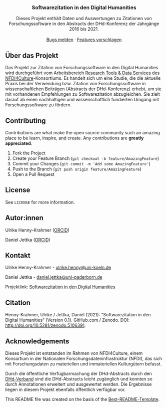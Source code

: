 <!-- PROJECT SHIELDS -->
<!--
*** I'm using markdown "reference style" links for readability.
*** Reference links are enclosed in brackets [ ] instead of parentheses ( ).
*** See the bottom of this document for the declaration of the reference variables
*** for contributors-url, forks-url, etc. This is an optional, concise syntax you may use.
*** https://www.markdownguide.org/basic-syntax/#reference-style-links
-->


<p align="center">
  <h3 align="center">Softwarezitation in den Digital Humanities</h3>

  <p align="center">
    Dieses Projekt enthält Daten und Auswertungen zu Zitationen von Forschungssoftware in den Abstracts der DHd-Konferenz der Jahrgänge 2016 bis 2021. 
    <br />
    <br />
    <a href="https://github.com/daniel-jettka/software-citation-dhd/issues">Bugs melden</a>
    ·
    <a href="https://github.com/daniel-jettka/software-citation-dhd/issues">Features vorschlagen</a>
  </p>
</p>



<!-- ABOUT THE PROJECT -->
## Über das Projekt

Das Projekt zur Zitation von Forschungssoftware in den Digital Humanities wird durchgeführt vom Arbeitsbereich [Research Tools & Data Services](https://nfdi4culture.de/what-we-do/task-areas/task-area-3.html) des [NFDI4Culture](https://nfdi4culture.de/)-Konsortiums. Es handelt sich um eine Studie, die die aktuelle Praxis bei der Verwendung bzw. Zitation von Forschungssoftware in wissenschaftlchen Beiträgen (Abstracts der DHd-Konferenz) erhebt, um sie mit vorhandenen Empfehlungen zu Softwarezitation abzugleichen. Sie zielt darauf ab einen nachhaltigen und wissenschaftlich fundierten Umgang mit Forschungssoftware zu fördern. 


<!-- CONTRIBUTING -->
## Contributing

Contributions are what make the open source community such an amazing place to be learn, inspire, and create. Any contributions are **greatly appreciated**.

1. Fork the Project
2. Create your Feature Branch (`git checkout -b feature/AmazingFeature`)
3. Commit your Changes (`git commit -m 'Add some AmazingFeature'`)
4. Push to the Branch (`git push origin feature/AmazingFeature`)
5. Open a Pull Request



<!-- LICENSE -->
## License

See `LICENSE` for more information.


<!-- AUTHORS -->
## Autor:innen

Ulrike Henny-Krahmer ([ORCID](https://orcid.org/0000-0003-2852-065X))

Daniel Jettka ([ORCID](https://orcid.org/0000-0002-2375-2227))

<!-- CONTACT -->
## Kontakt

Ulrike Henny-Krahmer - ulrike.henny@uni-koeln.de

Daniel Jettka - daniel.jettka@uni-paderborn.de

Projektlink: [Softwarezitation in den Digital Humanities](https://github.com/daniel-jettka/software-citation-dhd)



## Citation

Henny-Krahmer, Ulrike / Jettka, Daniel (2021): "Softwarezitation in den Digital Humanities" (Version 0.1). GitHub.com / Zenodo. DOI: http://doi.org/10.5281/zenodo.5106391.

[comment]: # (for more recent information please refer to ...)


<!-- ACKNOWLEDGEMENTS -->
## Acknowledgements

Dieses Projekt ist entstanden im Rahmen von NFDI4Culture, einem Konsortium in der Nationalen Forschungsdateninfrastruktur (NFDI), das sich mit Forschungsdaten zu materiellen und immateriellen Kulturgütern befasst. 

Durch die öffentliche Verfügbarmachung der DHd-Abstracts durch den [DHd-Verband](https://github.com/DHd-Verband) sind die DHd-Abstracts leicht zugänglich und konnten so durch Annotationen erweitert und ausgewertet werden. Die Ergebnisse liegen in diesem Projekt ebenfalls öffentlich verfügbar vor.   


This README file was created on the basis of the [Best-README-Template](https://github.com/othneildrew/Best-README-Template/blob/master/README.md).

<!-- MARKDOWN LINKS & IMAGES -->
<!-- https://www.markdownguide.org/basic-syntax/#reference-style-links -->
[contributors-shield]: https://img.shields.io/github/contributors/othneildrew/Best-README-Template.svg?style=flat-square

